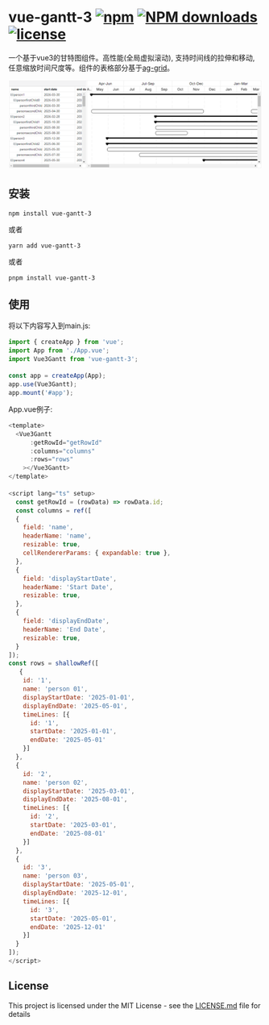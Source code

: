# vue-gantt-3 [![npm](https://img.shields.io/npm/v/vue-gantt-3.svg)](https://www.npmjs.com/package/vue-gantt-3) [![NPM downloads](https://img.shields.io/npm/dm/vue-gantt-3?style=flat)](https://www.npmjs.com/package/vue-gantt-3) [![license](https://img.shields.io/npm/l/vue-gantt-3.svg?maxAge=2592000)](http://www.opensource.org/licenses/mit-license.php)

一个基于vue3的甘特图组件。高性能(全局虚拟滚动), 支持时间线的拉伸和移动, 任意缩放时间尺度等。组件的表格部分基于[ag-grid](https://github.com/ag-grid/ag-grid)。

<div align="center">
  <img src="./public/gantt-preview.png" alt="gantt preview">
</div>

## 安装

```
npm install vue-gantt-3
```
或者

```
yarn add vue-gantt-3
```
或者

```
pnpm install vue-gantt-3
```

## 使用

将以下内容写入到main.js:

```javascript
import { createApp } from 'vue';
import App from './App.vue';
import Vue3Gantt from 'vue-gantt-3';

const app = createApp(App);
app.use(Vue3Gantt);
app.mount('#app');
```

App.vue例子:

```javascript
<template>
  <Vue3Gantt
      :getRowId="getRowId"
      :columns="columns"
      :rows="rows"
    ></Vue3Gantt>
</template>

<script lang="ts" setup>
  const getRowId = (rowData) => rowData.id;
  const columns = ref([
  {
    field: 'name',
    headerName: 'name',
    resizable: true,
    cellRendererParams: { expandable: true },
  },
  {
    field: 'displayStartDate',
    headerName: 'Start Date',
    resizable: true,
  },
  {
    field: 'displayEndDate',
    headerName: 'End Date',
    resizable: true,
  }
]);
const rows = shallowRef([
   {
    id: '1',
    name: 'person 01',
    displayStartDate: '2025-01-01',
    displayEndDate: '2025-05-01',
    timeLines: [{
      id: '1',
      startDate: '2025-01-01',
      endDate: '2025-05-01'
    }]
  },
  {
    id: '2',
    name: 'person 02',
    displayStartDate: '2025-03-01',
    displayEndDate: '2025-08-01',
    timeLines: [{
      id: '2',
      startDate: '2025-03-01',
      endDate: '2025-08-01'
    }]
  },
  {
    id: '3',
    name: 'person 03',
    displayStartDate: '2025-05-01',
    displayEndDate: '2025-12-01',
    timeLines: [{
      id: '3',
      startDate: '2025-05-01',
      endDate: '2025-12-01'
    }]
  }
]);
</script>
```

## License

This project is licensed under the MIT License - see the [LICENSE.md](LICENSE) file for details
